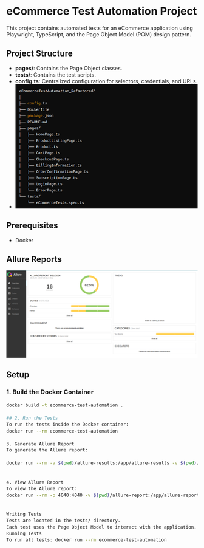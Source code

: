 # eCommerce Test Automation Project

This project contains automated tests for an eCommerce application using Playwright, TypeScript, and the Page Object Model (POM) design pattern.

## Project Structure

- **pages/**: Contains the Page Object classes.
- **tests/**: Contains the test scripts.
- **config.ts**: Centralized configuration for selectors, credentials, and URLs.
- ![img.png](img.png)

## Prerequisites

- Docker
## Allure Reports
![img_1.png](img_1.png)

## Setup

### 1. Build the Docker Container

```bash
docker build -t ecommerce-test-automation .

## 2. Run the Tests
To run the tests inside the Docker container:
docker run --rm ecommerce-test-automation

3. Generate Allure Report
To generate the Allure report:

docker run --rm -v $(pwd)/allure-results:/app/allure-results -v $(pwd)/allure-report:/app/allure-report ecommerce-test-automation allure generate allure-results --clean -o allure-report


4. View Allure Report
To view the Allure report:
docker run --rm -p 4040:4040 -v $(pwd)/allure-report:/app/allure-report allure-framework/allure serve -p 4040 allure-report


Writing Tests
Tests are located in the tests/ directory.
Each test uses the Page Object Model to interact with the application.
Running Tests
To run all tests: docker run --rm ecommerce-test-automation

